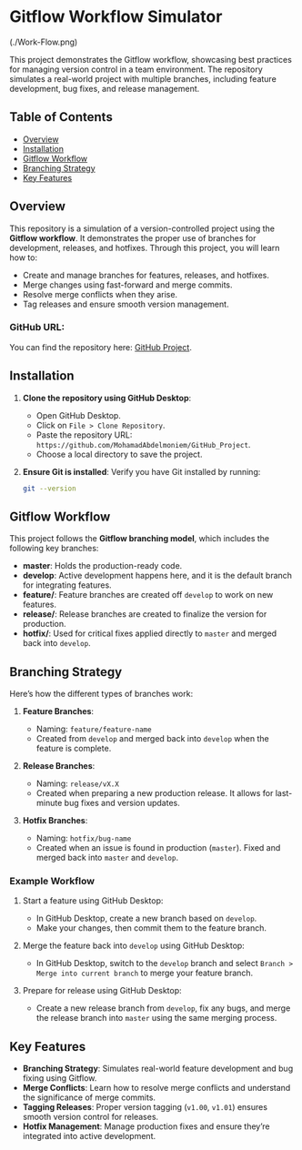 # Gitflow Workflow Simulator

(./Work-Flow.png)

This project demonstrates the Gitflow workflow, showcasing best practices for managing version control in a team environment. The repository simulates a real-world project with multiple branches, including feature development, bug fixes, and release management.

## Table of Contents

- [Overview](#overview)
- [Installation](#installation)
- [Gitflow Workflow](#gitflow-workflow)
- [Branching Strategy](#branching-strategy)
- [Key Features](#key-features)

## Overview

This repository is a simulation of a version-controlled project using the **Gitflow workflow**. It demonstrates the proper use of branches for development, releases, and hotfixes. Through this project, you will learn how to:
- Create and manage branches for features, releases, and hotfixes.
- Merge changes using fast-forward and merge commits.
- Resolve merge conflicts when they arise.
- Tag releases and ensure smooth version management.

### GitHub URL:
You can find the repository here: [GitHub Project](https://github.com/MohamadAbdelmoniem/GitHub_Project).

## Installation

1. **Clone the repository using GitHub Desktop**:
   - Open GitHub Desktop.
   - Click on `File > Clone Repository`.
   - Paste the repository URL: `https://github.com/MohamadAbdelmoniem/GitHub_Project`.
   - Choose a local directory to save the project.

2. **Ensure Git is installed**: 
   Verify you have Git installed by running:
   ```bash
   git --version
   ```

## Gitflow Workflow

This project follows the **Gitflow branching model**, which includes the following key branches:

- **master**: Holds the production-ready code.
- **develop**: Active development happens here, and it is the default branch for integrating features.
- **feature/**: Feature branches are created off `develop` to work on new features.
- **release/**: Release branches are created to finalize the version for production.
- **hotfix/**: Used for critical fixes applied directly to `master` and merged back into `develop`.

## Branching Strategy

Here’s how the different types of branches work:

1. **Feature Branches**:
   - Naming: `feature/feature-name`
   - Created from `develop` and merged back into `develop` when the feature is complete.

2. **Release Branches**:
   - Naming: `release/vX.X`
   - Created when preparing a new production release. It allows for last-minute bug fixes and version updates.

3. **Hotfix Branches**:
   - Naming: `hotfix/bug-name`
   - Created when an issue is found in production (`master`). Fixed and merged back into `master` and `develop`.

### Example Workflow

1. Start a feature using GitHub Desktop:
   - In GitHub Desktop, create a new branch based on `develop`.
   - Make your changes, then commit them to the feature branch.

2. Merge the feature back into `develop` using GitHub Desktop:
   - In GitHub Desktop, switch to the `develop` branch and select `Branch > Merge into current branch` to merge your feature branch.

3. Prepare for release using GitHub Desktop:
   - Create a new release branch from `develop`, fix any bugs, and merge the release branch into `master` using the same merging process.

## Key Features

- **Branching Strategy**: Simulates real-world feature development and bug fixing using Gitflow.
- **Merge Conflicts**: Learn how to resolve merge conflicts and understand the significance of merge commits.
- **Tagging Releases**: Proper version tagging (`v1.00`, `v1.01`) ensures smooth version control for releases.
- **Hotfix Management**: Manage production fixes and ensure they’re integrated into active development.
